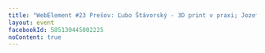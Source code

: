 ```yaml
---
title: "WebElement #23 Prešov: Ľubo Štávorský - 3D print v praxi; Jozef Hudáček - Data driven documents, D3.js"
layout: event
facebookId: 585130445002225
noContent: true
---
```

